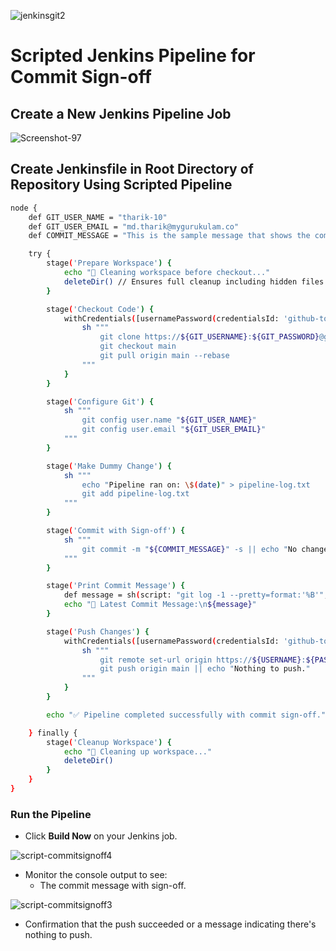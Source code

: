 ![jenkinsgit2](https://github.com/user-attachments/assets/16efe3a1-64ed-4681-ac2f-e04e907deb24)

# **Scripted Jenkins Pipeline for Commit Sign-off**

## Create a New Jenkins Pipeline Job

![Screenshot-97](https://github.com/user-attachments/assets/0b261f4e-01cb-4e28-8cf1-3daba5c1fce4)

## Create Jenkinsfile in Root Directory of Repository Using Scripted Pipeline
```bash
node {
    def GIT_USER_NAME = "tharik-10"
    def GIT_USER_EMAIL = "md.tharik@mygurukulam.co"
    def COMMIT_MESSAGE = "This is the sample message that shows the commit signoff with using scripted pipeline"

    try {
        stage('Prepare Workspace') {
            echo "🧽 Cleaning workspace before checkout..."
            deleteDir() // Ensures full cleanup including hidden files
        }

        stage('Checkout Code') {
            withCredentials([usernamePassword(credentialsId: 'github-token1', usernameVariable: 'GIT_USERNAME', passwordVariable: 'GIT_PASSWORD')]) {
                sh """
                    git clone https://${GIT_USERNAME}:${GIT_PASSWORD}@github.com/tharik-10/sprint-3.git .
                    git checkout main
                    git pull origin main --rebase
                """
            }
        }

        stage('Configure Git') {
            sh """
                git config user.name "${GIT_USER_NAME}"
                git config user.email "${GIT_USER_EMAIL}"
            """
        }

        stage('Make Dummy Change') {
            sh """
                echo "Pipeline ran on: \$(date)" > pipeline-log.txt
                git add pipeline-log.txt
            """
        }

        stage('Commit with Sign-off') {
            sh """
                git commit -m "${COMMIT_MESSAGE}" -s || echo "No changes to commit."
            """
        }

        stage('Print Commit Message') {
            def message = sh(script: "git log -1 --pretty=format:'%B'", returnStdout: true).trim()
            echo "📝 Latest Commit Message:\n${message}"
        }

        stage('Push Changes') {
            withCredentials([usernamePassword(credentialsId: 'github-token1', usernameVariable: 'USERNAME', passwordVariable: 'PASSWORD')]) {
                sh """
                    git remote set-url origin https://${USERNAME}:${PASSWORD}@github.com/tharik-10/sprint-3.git
                    git push origin main || echo "Nothing to push."
                """
            }
        }

        echo "✅ Pipeline completed successfully with commit sign-off."

    } finally {
        stage('Cleanup Workspace') {
            echo "🧹 Cleaning up workspace..."
            deleteDir()
        }
    }
}
```
### Run the Pipeline
- Click **Build Now** on your Jenkins job.

![script-commitsignoff4](https://github.com/user-attachments/assets/f7b27fdb-79df-4239-a780-5c760de0f899)

- Monitor the console output to see:
  - The commit message with sign-off.

![script-commitsignoff3](https://github.com/user-attachments/assets/7a223dc3-1aed-4ed2-bb05-759bd42a1340)

  - Confirmation that the push succeeded or a message indicating there's nothing to push.


